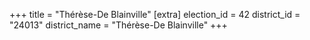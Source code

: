 +++
title = "Thérèse-De Blainville"
[extra]
election_id = 42
district_id = "24013"
district_name = "Thérèse-De Blainville"
+++
